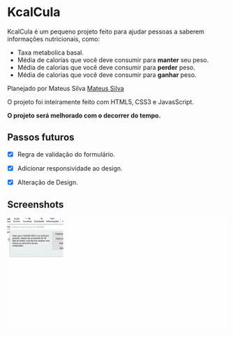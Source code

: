# KcalCula

KcalCula é um pequeno projeto feito para ajudar pessoas a saberem informações nutricionais, como:
- Taxa metabolica basal.
- Média de calorias que você deve consumir para **manter** seu peso.
- Média de calorias que você deve consumir para **perder** peso.
- Média de calorias que você deve consumir para **ganhar** peso.

Planejado por Mateus Silva [Mateus Silva](https://www.youtube.com/channel/UCNckxUYl117w3hfgoj3DbWg)

O projeto foi inteiramente feito com HTML5, CSS3 e JavasScript.

**O projeto será melhorado com o decorrer do tempo.**

## Passos futuros 
- [x] Regra de validação do formulário.
- [x] Adicionar responsividade ao design.
- [x] Alteração de Design.


## Screenshots 

![Screenshot1](screenshots/gif-KcalCula3.gif)
